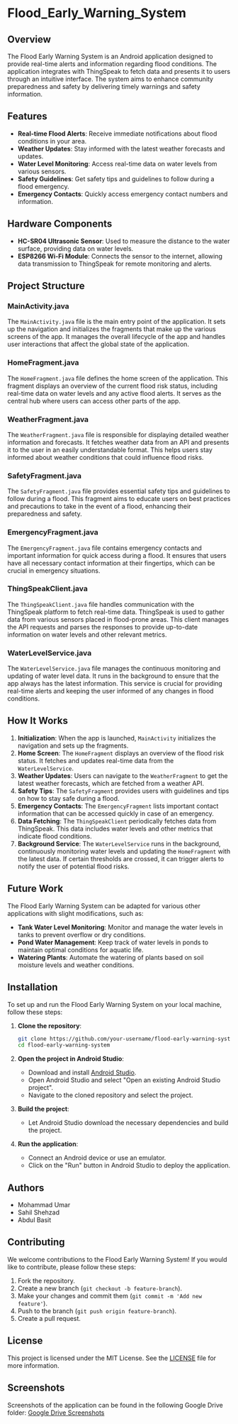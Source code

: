 # Flood_Early_Warning_System

## Overview

The Flood Early Warning System is an Android application designed to provide real-time alerts and information regarding flood conditions. The application integrates with ThingSpeak to fetch data and presents it to users through an intuitive interface. The system aims to enhance community preparedness and safety by delivering timely warnings and safety information.

## Features

- **Real-time Flood Alerts**: Receive immediate notifications about flood conditions in your area.
- **Weather Updates**: Stay informed with the latest weather forecasts and updates.
- **Water Level Monitoring**: Access real-time data on water levels from various sensors.
- **Safety Guidelines**: Get safety tips and guidelines to follow during a flood emergency.
- **Emergency Contacts**: Quickly access emergency contact numbers and information.

## Hardware Components

- **HC-SR04 Ultrasonic Sensor**: Used to measure the distance to the water surface, providing data on water levels.
- **ESP8266 Wi-Fi Module**: Connects the sensor to the internet, allowing data transmission to ThingSpeak for remote monitoring and alerts.

## Project Structure

### MainActivity.java

The `MainActivity.java` file is the main entry point of the application. It sets up the navigation and initializes the fragments that make up the various screens of the app. It manages the overall lifecycle of the app and handles user interactions that affect the global state of the application.

### HomeFragment.java

The `HomeFragment.java` file defines the home screen of the application. This fragment displays an overview of the current flood risk status, including real-time data on water levels and any active flood alerts. It serves as the central hub where users can access other parts of the app.

### WeatherFragment.java

The `WeatherFragment.java` file is responsible for displaying detailed weather information and forecasts. It fetches weather data from an API and presents it to the user in an easily understandable format. This helps users stay informed about weather conditions that could influence flood risks.

### SafetyFragment.java

The `SafetyFragment.java` file provides essential safety tips and guidelines to follow during a flood. This fragment aims to educate users on best practices and precautions to take in the event of a flood, enhancing their preparedness and safety.

### EmergencyFragment.java

The `EmergencyFragment.java` file contains emergency contacts and important information for quick access during a flood. It ensures that users have all necessary contact information at their fingertips, which can be crucial in emergency situations.

### ThingSpeakClient.java

The `ThingSpeakClient.java` file handles communication with the ThingSpeak platform to fetch real-time data. ThingSpeak is used to gather data from various sensors placed in flood-prone areas. This client manages the API requests and parses the responses to provide up-to-date information on water levels and other relevant metrics.

### WaterLevelService.java

The `WaterLevelService.java` file manages the continuous monitoring and updating of water level data. It runs in the background to ensure that the app always has the latest information. This service is crucial for providing real-time alerts and keeping the user informed of any changes in flood conditions.

## How It Works

1. **Initialization**: When the app is launched, `MainActivity` initializes the navigation and sets up the fragments.
2. **Home Screen**: The `HomeFragment` displays an overview of the flood risk status. It fetches and updates real-time data from the `WaterLevelService`.
3. **Weather Updates**: Users can navigate to the `WeatherFragment` to get the latest weather forecasts, which are fetched from a weather API.
4. **Safety Tips**: The `SafetyFragment` provides users with guidelines and tips on how to stay safe during a flood.
5. **Emergency Contacts**: The `EmergencyFragment` lists important contact information that can be accessed quickly in case of an emergency.
6. **Data Fetching**: The `ThingSpeakClient` periodically fetches data from ThingSpeak. This data includes water levels and other metrics that indicate flood conditions.
7. **Background Service**: The `WaterLevelService` runs in the background, continuously monitoring water levels and updating the `HomeFragment` with the latest data. If certain thresholds are crossed, it can trigger alerts to notify the user of potential flood risks.

## Future Work

The Flood Early Warning System can be adapted for various other applications with slight modifications, such as:

- **Tank Water Level Monitoring**: Monitor and manage the water levels in tanks to prevent overflow or dry conditions.
- **Pond Water Management**: Keep track of water levels in ponds to maintain optimal conditions for aquatic life.
- **Watering Plants**: Automate the watering of plants based on soil moisture levels and weather conditions.

## Installation

To set up and run the Flood Early Warning System on your local machine, follow these steps:

1. **Clone the repository**:

   ```bash
   git clone https://github.com/your-username/flood-early-warning-system.git
   cd flood-early-warning-system
   ```

2. **Open the project in Android Studio**:

   - Download and install [Android Studio](https://developer.android.com/studio).
   - Open Android Studio and select "Open an existing Android Studio project".
   - Navigate to the cloned repository and select the project.

3. **Build the project**:

   - Let Android Studio download the necessary dependencies and build the project.

4. **Run the application**:
   - Connect an Android device or use an emulator.
   - Click on the "Run" button in Android Studio to deploy the application.

## Authors

- Mohammad Umar
- Sahil Shehzad
- Abdul Basit

## Contributing

We welcome contributions to the Flood Early Warning System! If you would like to contribute, please follow these steps:

1. Fork the repository.
2. Create a new branch (`git checkout -b feature-branch`).
3. Make your changes and commit them (`git commit -m 'Add new feature'`).
4. Push to the branch (`git push origin feature-branch`).
5. Create a pull request.

## License

This project is licensed under the MIT License. See the [LICENSE](LICENSE) file for more information.

## Screenshots

Screenshots of the application can be found in the following Google Drive folder:
[Google Drive Screenshots](https://drive.google.com/drive/folders/1zTW0OVFtMBp16IZ_NFIiv2ZwMO584BpA?usp=sharing)
